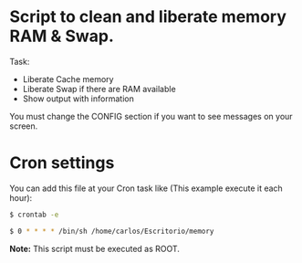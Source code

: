 # Script to clean and liberate memory RAM & Swap.

Task:
 * Liberate Cache memory
 * Liberate Swap if there are RAM available
 * Show output with information
 
You must change the CONFIG section if you want to see messages on your screen.

# Cron settings
You can add this file at your Cron task like (This example execute it each hour):

```sh
$ crontab -e

$ 0 * * * * /bin/sh /home/carlos/Escritorio/memory
```


**Note:**
This script must be executed as ROOT.
